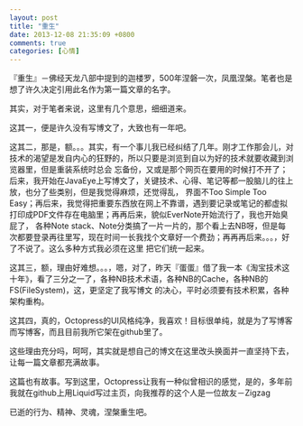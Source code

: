 ```yaml
---
layout: post
title: "重生"
date: 2013-12-08 21:35:09 +0800
comments: true
categories: [心情]
---
```

『重生』－佛经天龙八部中提到的迦楼罗，500年涅磐一次，凤凰涅槃。笔者也是想了许久决定引用此名作为第一篇文章的名字。


其实，对于笔者来说，这里有几个意思，细细道来。
<!--more-->
这其一，便是许久没有写博文了，大致也有一年吧。

这其二，那是，额。。。其实，有一个事儿我已经纠结了几年。刚才工作那会儿，对技术的渴望是发自内心的狂野的，所以只要是浏览到自以为好的技术就要收藏到浏览器里，但是重装系统时总会
忘备份，又或是那个网页在要用的时候打不开了；后来，我开始在JavaEye上写博文了，关键技术、心得、笔记等都一股脑儿的往上放，也分了些类别，但是我觉得麻烦，还觉得乱，
界面不Too Simple Too Easy；再后来，我觉得把重要东西放在网上不靠谱，遇到要记录或笔记的都虚拟打印成PDF文件存在电脑里；再再后来，貌似EverNote开始流行了，我也开始臭屁了，
各种Note stack、Note分类搞了一片一片的，那个看上去NB呀，但是每次都要登录再往里写，现在时间一长我找个文章好一个费劲；再再再后来。。。，好了不说了。这么多种方式我必须在这里
把它们统一起来。

这其三，额，理由好难想。。。，嗯，对了，昨天『蛋蛋』借了我一本《淘宝技术这十年》，看了三分之一了，各种NB技术术语，各种NB的Cache，各种NB的FS(FileSystem)，这，更坚定了我写博文
的决心，平时必须要有技术积累，各种架构重构。

这其四，真的，Octopress的UI风格纯净，我喜欢！目标很单纯，就是为了写博客而写博客，而且目前我所它架在github里了。

这些理由充分吗，呵呵，其实就是想自己的博文在这里改头换面并一直坚持下去，让每一篇文章都充满故事。

这篇也有故事。写到这里，Octopress让我有一种似曾相识的感觉，是的，多年前我就在github上用Liquid写过主页，向我推荐的这个人是一位故友－Zigzag

已逝的行为、精神、灵魂，涅槃重生吧。
